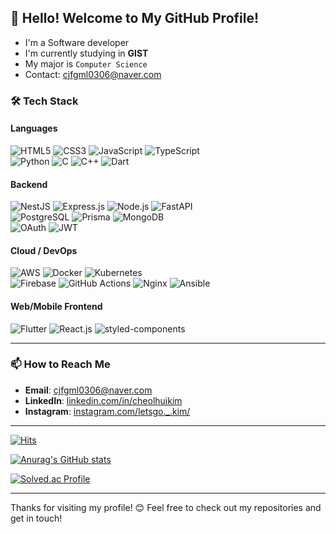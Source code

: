 ## 👋 Hello! Welcome to My GitHub Profile!

- I'm a Software developer
- I'm currently studying in **GIST**
- My major is `Computer Science`
- Contact: cjfgml0306@naver.com

### 🛠️ Tech Stack
#### Languages
![HTML5](https://img.shields.io/badge/HTML5-E34F26?style=for-the-badge&logo=html5&logoColor=white)
![CSS3](https://img.shields.io/badge/CSS3-1572B6?style=for-the-badge&logo=css3&logoColor=white)
![JavaScript](https://img.shields.io/badge/JavaScript-F7DF1E?style=for-the-badge&logo=javascript&logoColor=black)
![TypeScript](https://img.shields.io/badge/TypeScript-3178C6?style=for-the-badge&logo=typescript&logoColor=white)  
![Python](https://img.shields.io/badge/Python-3776AB?style=for-the-badge&logo=python&logoColor=white)
![C](https://img.shields.io/badge/C-A8B9CC?style=for-the-badge&logo=c&logoColor=black)
![C++](https://img.shields.io/badge/C++-00599C?style=for-the-badge&logo=c%2B%2B&logoColor=white)
![Dart](https://img.shields.io/badge/Dart-0175C2?style=for-the-badge&logo=dart&logoColor=white)

#### Backend
![NestJS](https://img.shields.io/badge/NestJS-E0234E?style=for-the-badge&logo=nestjs&logoColor=white)
![Express.js](https://img.shields.io/badge/Express.js-000000?style=for-the-badge&logo=express&logoColor=white)
![Node.js](https://img.shields.io/badge/Node.js-339933?style=for-the-badge&logo=node.js&logoColor=white)
![FastAPI](https://img.shields.io/badge/FastAPI-009688?style=for-the-badge&logo=fastapi&logoColor=white)  
![PostgreSQL](https://img.shields.io/badge/PostgreSQL-336791?style=for-the-badge&logo=postgresql&logoColor=white)
![Prisma](https://img.shields.io/badge/Prisma-2D3748?style=for-the-badge&logo=prisma&logoColor=white)
![MongoDB](https://img.shields.io/badge/MongoDB-47A248?style=for-the-badge&logo=mongodb&logoColor=white)  
![OAuth](https://img.shields.io/badge/OAuth/OIDC-000000?style=for-the-badge&logo=auth0&logoColor=white)
![JWT](https://img.shields.io/badge/JWT-000000?style=for-the-badge&logo=json-web-tokens&logoColor=white)

#### Cloud / DevOps
![AWS](https://img.shields.io/badge/AWS-232F3E?style=for-the-badge&logo=amazonwebservices&logoColor=white)
![Docker](https://img.shields.io/badge/Docker-2496ED?style=for-the-badge&logo=docker&logoColor=white)
![Kubernetes](https://img.shields.io/badge/Kubernetes-326CE5?style=for-the-badge&logo=kubernetes&logoColor=white)  
![Firebase](https://img.shields.io/badge/Firebase-FFCA28?style=for-the-badge&logo=firebase&logoColor=black)
![GitHub Actions](https://img.shields.io/badge/GitHub_Actions-2088FF?style=for-the-badge&logo=github-actions&logoColor=white)
![Nginx](https://img.shields.io/badge/Nginx-009639?style=for-the-badge&logo=nginx&logoColor=white)
![Ansible](https://img.shields.io/badge/ansible-%231A1918.svg?style=for-the-badge&logo=ansible&logoColor=white)


#### Web/Mobile Frontend
![Flutter](https://img.shields.io/badge/Flutter-02569B?style=for-the-badge&logo=flutter&logoColor=white)
![React.js](https://img.shields.io/badge/React-61DAFB?style=for-the-badge&logo=react&logoColor=black)
![styled-components](https://img.shields.io/badge/styled--components-DB7093?style=for-the-badge&logo=styled-components&logoColor=white)

---

### 📫 How to Reach Me
- **Email**: [cjfgml0306@naver.com](mailto:cjfgml0306@naver.com)
- **LinkedIn**: [linkedin.com/in/cheolhuikim](https://www.linkedin.com/in/cheolhuikim/)
- **Instagram**: [instagram.com/letsgo._.kim/](https://www.instagram.com/letsgo._.kim/)

---

[![Hits](https://hits.seeyoufarm.com/api/count/incr/badge.svg?url=https%3A%2F%2Fgithub.com%2FKimcheolhui%2Fhit-counter&count_bg=%2379C83D&title_bg=%23555555&icon=&icon_color=%23E7E7E7&title=hits&edge_flat=true)](https://hits.seeyoufarm.com)

[![Anurag's GitHub stats](https://github-readme-stats.vercel.app/api?username=Kimcheolhui&count_private=true&show_icons=true&theme=tokyonight)](https://github.com/anuraghazra/github-readme-stats)

[![Solved.ac Profile](http://mazassumnida.wtf/api/v2/generate_badge?boj=kchhaha3535)](https://solved.ac/kchhaha3535/)

---

Thanks for visiting my profile! 😊 Feel free to check out my repositories and get in touch!
